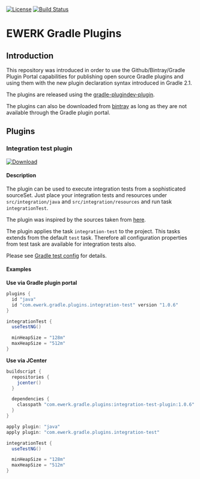 [![License](http://img.shields.io/badge/license-Apache-brightgreen.svg?style=flat)](http://www.apache.org/licenses/LICENSE-2.0) [![Build Status](http://img.shields.io/travis/ewerk/gradle-plugins.svg?style=flat)](https://travis-ci.org/ewerk/gradle-plugins)

# EWERK Gradle Plugins
## Introduction
This repository was introduced in order to use the Github/Bintray/Gradle Plugin Portal
capabilities for publishing open source Gradle plugins and using them with the new plugin
declaration syntax introduced in Gradle 2.1.

The plugins are released using the [gradle-plugindev-plugin](https://github.com/etiennestuder/gradle-plugindev-plugin/blob/master/README.md).

The plugins can also be downloaded from [bintray](http://www.bintray.com) as long as they are not
available through the Gradle plugin portal.

## Plugins
### Integration test plugin

[ ![Download](https://api.bintray.com/packages/ewerk/gradle-plugins/integration-test-plugin/images/download.svg) ](https://bintray.com/holgerstolzenberg/gradle-plugins/integration-test-plugin/_latestVersion)

#### Description

The plugin can be used to execute integration tests from a sophisticated sourceSet. Just place
your integration tests and resources under `src/integration/java` and `src/integration/resources`
and run task `integrationTest`.

The plugin was inspired by the sources taken from [here](http://blog.lick-me.org/2014/07/fun-with-gradle-plugins-integration-tests/).

The plugin applies the task `integration-test` to the project. This tasks extends from the default
`test` task. Therefore all configuration properties from test task are available for integration 
tests also.

Please see [Gradle test config](http://www.gradle.org/docs/current/dsl/org.gradle.api.tasks.testing.Test.html) 
for details.

#### Examples

__Use via Gradle plugin portal__

```groovy
plugins {
  id "java"
  id "com.ewerk.gradle.plugins.integration-test" version "1.0.6"
}

integrationTest {
  useTestNG()

  minHeapSize = "128m"
  maxHeapSize = "512m"
}
```

__Use via JCenter__

```groovy
buildscript {
  repositories {
    jcenter()
  }

  dependencies {
    classpath "com.ewerk.gradle.plugins:integration-test-plugin:1.0.6"
  }
}

apply plugin: "java"
apply plugin: "com.ewerk.gradle.plugins.integration-test"

integrationTest {
  useTestNG()

  minHeapSize = "128m"
  maxHeapSize = "512m"
}
```
